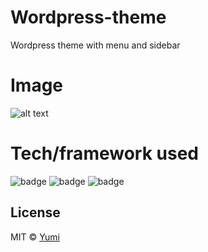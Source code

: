 # Wordpress-theme
Wordpress theme with menu and sidebar 

# Image
![alt text](https://user-images.githubusercontent.com/52945405/65532269-1e383300-df2e-11e9-82bc-5aea82cf267f.png)



# Tech/framework used
![badge](https://img.shields.io/badge/Language-HTML-orange.svg)
![badge](https://img.shields.io/badge/Language-css-blue.svg)
![badge](https://img.shields.io/badge/Language-PHP-blue.svg)


 
License
----

MIT © [Yumi](https://github.com/YumikoHada/Wordpress-theme)
